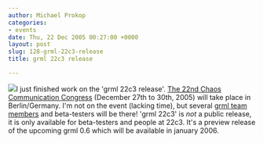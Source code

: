 ```yaml
---
author: Michael Prokop
categories:
- events
date: Thu, 22 Dec 2005 00:27:00 +0000
layout: post
slug: 128-grml-22c3-release
title: grml 22c3 release

---
```

[![](/images/gkrellShoot_12-22-05_011415.serendipityThumb.png)](/images/gkrellShoot_12-22-05_011415.png)I just finished work on the 'grml 22c3 release'. [The 22nd Chaos Communication Congress](http://events.ccc.de/congress/2005/) (December 27th to 30th, 2005\) will take place in Berlin/Germany. I'm not on the event (lacking time), but several [grml team members](http://grml.org/team/) and beta\-testers will be there! 'grml 22c3' is *not* a public release, it is only available for beta\-testers and people at 22c3\. It's a preview release of the upcoming grml 0\.6 which will be available in january 2006\.
